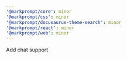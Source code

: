 ```yaml
---
'@markprompt/core': minor
'@markprompt/css': minor
'@markprompt/docusaurus-theme-search': minor
'@markprompt/react': minor
'@markprompt/web': minor
---
```


Add chat support
